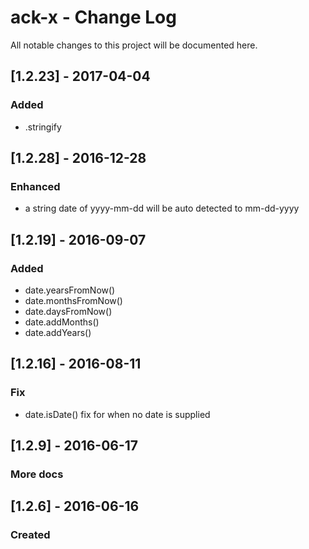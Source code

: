 # ack-x - Change Log
All notable changes to this project will be documented here.

## [1.2.23] - 2017-04-04
### Added
- .stringify

## [1.2.28] - 2016-12-28
### Enhanced
- a string date of yyyy-mm-dd will be auto detected to mm-dd-yyyy


## [1.2.19] - 2016-09-07
### Added
- date.yearsFromNow()
- date.monthsFromNow()
- date.daysFromNow()
- date.addMonths()
- date.addYears()

## [1.2.16] - 2016-08-11
### Fix
- date.isDate() fix for when no date is supplied


## [1.2.9] - 2016-06-17
### More docs

## [1.2.6] - 2016-06-16
### Created